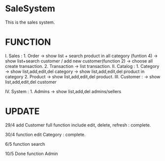 # SaleSystem

This is the sales system.

# FUNCTION
I. Sales :
	1. Order -> show list + search product in all category (funtion 4) -> show list+search customer / add new customer(function 2) -> choose all create transaction.
	2. Transaction -> list transaction.
II. Catalog :
	1. Category -> show list,add,edit,del category -> show list,add,edit,del product in category
	2. Product -> show list,add,edit,del product.
III. Customer : -> show list,add,edit,del customer

IV. System :
	1. Admins -> show list,add,del admins/sellers

# UPDATE
29/4    add Customer full function include edit, delete, refresh : complete.

30/4    function edit Category : complete.

6/5     function search

10/5	Done function Admin
